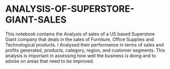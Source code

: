 # ANALYSIS-OF-SUPERSTORE-GIANT-SALES
This notebook contains the Analysis of sales of a US based Superstore Giant company that deals in the sales of Furniture, Office Supplies and Technological products. 
I Analysed their performance in terms of sales and profits generated, products, category, region, and customer segments. This analysis is important in assessing how well the business is doing and to advise on areas that need to be improved. 
